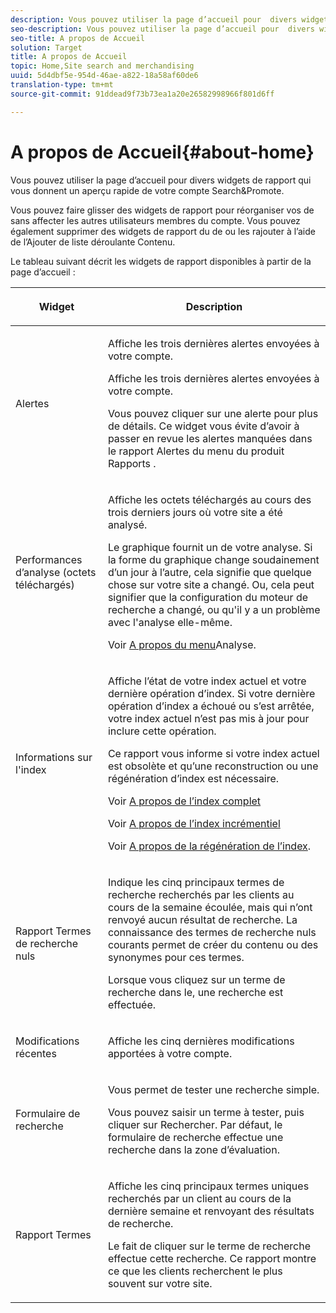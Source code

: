 ```yaml
---
description: Vous pouvez utiliser la page d’accueil pour  divers widgets de rapport qui vous donnent un aperçu rapide de votre compte Search&amp;Promote.
seo-description: Vous pouvez utiliser la page d’accueil pour  divers widgets de rapport qui vous donnent un aperçu rapide de votre compte Search&amp;Promote.
seo-title: A propos de Accueil
solution: Target
title: A propos de Accueil
topic: Home,Site search and merchandising
uuid: 5d4dbf5e-954d-46ae-a822-18a58af60de6
translation-type: tm+mt
source-git-commit: 91ddead9f73b73ea1a20e26582998966f801d6ff

---
```



# A propos de Accueil{#about-home}

Vous pouvez utiliser la page d’accueil pour  divers widgets de rapport qui vous donnent un aperçu rapide de votre compte Search&amp;Promote.

Vous pouvez faire glisser des widgets de rapport pour réorganiser vos  de sans affecter les autres utilisateurs membres du compte. Vous pouvez également supprimer des widgets de rapport du  de ou les rajouter à l’aide de l’Ajouter de liste déroulante Contenu.

Le tableau suivant décrit les widgets de rapport disponibles à partir de la page d’accueil :

<table> 
 <thead> 
  <tr> 
   <th colname="col1" class="entry"> <p>Widget </p> </th> 
   <th colname="col2" class="entry"> <p>Description </p> </th> 
  </tr>
 </thead>
 <tbody> 
  <tr> 
   <td colname="col1"> <p><span class="uicontrol">Alertes</span> </p> </td> 
   <td colname="col2"> <p> Affiche les trois dernières alertes envoyées à votre compte. </p> <p>Affiche les trois dernières alertes envoyées à votre compte. </p> <p>Vous pouvez cliquer sur une alerte pour plus de détails. Ce widget vous évite d’avoir à passer en revue les alertes manquées dans le rapport <span class="uicontrol"> Alertes</span> du menu du produit <span class="uicontrol"> Rapports</span> . </p> </td> 
  </tr> 
  <tr> 
   <td colname="col1"> <p><span class="uicontrol">Performances d’analyse (octets téléchargés)</span> </p> </td> 
   <td colname="col2"> <p>Affiche les octets téléchargés au cours des trois derniers jours où votre site a été analysé. </p> <p>Le graphique fournit un  de votre analyse. Si la forme du graphique change soudainement d’un jour à l’autre, cela signifie que quelque chose sur votre site a changé. Ou, cela peut signifier que la configuration du moteur de recherche a changé, ou qu'il y a un problème avec l'analyse elle-même. </p> <p>Voir <a href="c-about-settings-menu/c-about-crawling-menu.md#concept_59307680C6724E93952ADE5044983AF6" format="dita" scope="local"> A propos du menu</a>Analyse. </p> </td> 
  </tr> 
  <tr> 
   <td colname="col1"> <p><span class="uicontrol">Informations sur l'index</span> </p> </td> 
   <td colname="col2"> <p>Affiche l’état de votre index actuel et votre dernière opération d’index. Si votre dernière opération d’index a échoué ou s’est arrêtée, votre index actuel n’est pas mis à jour pour inclure cette opération. </p> <p>Ce rapport vous informe si votre index actuel est obsolète et qu’une reconstruction ou une régénération d’index est nécessaire. </p> <p>Voir <a href="c-about-index-menu/c-about-full-index.md#concept_C69BD21863FD4856B49326F35DB570D3" format="dita" scope="local"> A propos de l’index complet</a> </p> <p>Voir <a href="c-about-index-menu/c-about-incremental-index.md#concept_A7770F0552D14C47B3DDB65DB78FFFEE" format="dita" scope="local"> A propos de l’index incrémentiel</a> </p> <p>Voir <a href="c-about-index-menu/c-about-regenerate-index.md#concept_6CBE6B8D18EF47D293091CBA542245FA" format="dita" scope="local"> A propos de la régénération de l’index</a>. </p> </td> 
  </tr> 
  <tr> 
   <td colname="col1"> <p><span class="uicontrol">Rapport Termes de recherche nuls</span> </p> </td> 
   <td colname="col2"> <p> Indique les cinq principaux termes de recherche recherchés par les clients au cours de la semaine écoulée, mais qui n’ont renvoyé aucun résultat de recherche. La connaissance des termes de recherche nuls courants permet de créer du contenu ou des synonymes pour ces termes. </p> <p>Lorsque vous cliquez sur un terme de recherche dans le,  une recherche est effectuée. </p> </td> 
  </tr> 
  <tr> 
   <td colname="col1"> <p><span class="uicontrol">Modifications récentes</span> </p> </td> 
   <td colname="col2"> <p> Affiche les cinq dernières modifications apportées à votre compte. </p> </td> 
  </tr> 
  <tr> 
   <td colname="col1"> <p><span class="uicontrol">Formulaire de recherche</span> </p> </td> 
   <td colname="col2"> <p>Vous permet de tester une recherche simple. </p> <p> Vous pouvez saisir un terme à tester, puis cliquer sur <span class="uicontrol"> Rechercher</span>. Par défaut, le formulaire de recherche effectue une recherche dans la zone d’évaluation. </p> </td> 
  </tr> 
  <tr> 
   <td colname="col1"> <p><span class="uicontrol">Rapport Termes</span> </p> </td> 
   <td colname="col2"> <p>Affiche les cinq principaux termes uniques recherchés par un client au cours de la dernière semaine et renvoyant des résultats de recherche. </p> <p> Le fait de cliquer sur le terme de recherche effectue cette recherche. Ce rapport montre ce que les clients recherchent le plus souvent sur votre site. </p> </td> 
  </tr> 
 </tbody> 
</table>

